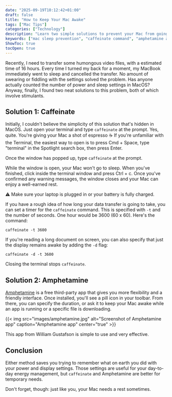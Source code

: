 ```yaml
---
date: "2025-09-19T10:12:42+01:00"
draft: false
title: "How to Keep Your Mac Awake"
tags: ["Mac Tips"]
categories: ["Technology"] 
description: "Learn two simple solutions to prevent your Mac from going to sleep during long file transfers. Use the built-in caffeinate command or the free Amphetamine app to keep your MacBook awake for hours without changing system settings."
keywords: ["mac sleep prevention", "caffeinate command", "amphetamine app", "macos terminal", "prevent mac sleep", "mac file transfer", "macbook stay awake", "mac power settings", "terminal commands mac", "mac productivity tools", "stop mac sleeping", "macos utilities"]
ShowToc: true
tocOpen: true  
---
```


Recently, I need to transfer some humongous video files, with a estimated time of 16 hours. Every time I turned my back for a moment, my MacBook immediately went to sleep and cancelled the transfer. No amount of swearing or fiddling with the settings solved the problem. Has anyone actually counted the number of power and sleep settings in MacOS? Anyway, finally, I found two neat solutions to this problem, both of which involve stimulants.

## Solution 1: Caffeinate

Initially, I couldn't believe the simplicity of this solution that's hidden in MacOS. Just open your terminal and type `caffeinate` at the prompt. Yes, quite. You're giving your Mac a shot of espresso ☕️ If you're unfamiliar with the Terminal, the easiest way to open is to press Cmd + Space, type "terminal" in the Spotlight search box, then press Enter.

Once the window has popped up, type `caffeinate` at the prompt.

While the window is open, your Mac won't go to sleep. When you've finished, click inside the terminal window and press Ctrl + c. Once you've confirmed any warning messages, the window closes and your Mac can enjoy a well-earned rest.

⚠️ Make sure your laptop is plugged in or your battery is fully charged.

If you have a rough idea of how long your data transfer is going to take, you can set a timer for the `caffeinate` command. This is specified with `-t` and the number of seconds. One hour would be 3600 (60 x 60). Here's the command:

`caffeinate -t 3600`

If you're reading a long document on screen, you can also specify that just the display remains awake by adding the `-d` flag:

`caffeinate -d -t 3600`

Closing the terminal stops `caffeinate`.

## Solution 2: Amphetamine

[Amphetamine](https://amphetamine.macupdate.com/) is a free third-party app that gives you more flexibility and a friendly interface. Once installed, you'll see a pill icon in your toolbar. From there, you can specify the duration, or ask it to keep your Mac awake while an app is running or a specific file is downloading.

{{< img src="images/amphetamine.jpg" alt="Screenshot of Amphetamine app" caption="Amphetamine app" center="true" >}}

This app from William Gustafson is simple to use and very effective.

## Conclusion

Either method saves you trying to remember what on earth you did with your power and display settings. Those settings are useful for your day-to-day energy management, but `caffeinate` and Amphetamine are better for temporary needs.

Don't forget, though: just like you, your Mac needs a rest sometimes.

